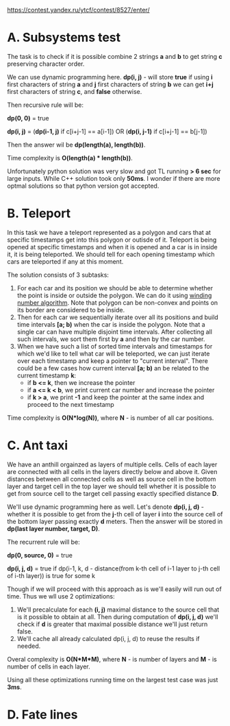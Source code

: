 https://contest.yandex.ru/ytcf/contest/8527/enter/

# A. Subsystems test

The task is to check if it is possible combine 2 strings **a** and **b** to get string **c** preserving character order.

We can use dynamic programming here. **dp(i, j)** - will store **true** if using **i** first characters of string **a** and **j** first characters of string **b** we can get **i+j** first characters of string **c**, and **false** otherwise.

Then recursive rule will be:

**dp(0, 0)** = true

**dp(i, j)** = (**dp(i-1, j)** if c[i+j-1] == a[i-1]) OR (**dp(i, j-1)** if c[i+j-1] == b[j-1])

Then the answer wil be **dp(length(a), length(b))**.

Time complexity is **O(length(a) * length(b))**. 

Unfortunately python solution was very slow and got TL running **> 6 sec** for large inputs. While C++ solution took only **50ms**. I wonder if there are more optmal solutions so that python version got accepted.

# B. Teleport

In this task we have a teleport represented as a polygon and cars that at specific timestamps get into this polygon or outisde of it. Teleport is being opened at specific timestamps and when it is opened and a car is in inside it, it is being teleported. We should tell for each opening timestamp which cars are teleported if any at this moment.

The solution consists of 3 subtasks:

1. For each car and its position we should be able to determine whether the point is inside or outside the polygon. We can do it using [winding number algorithm](https://codeforces.com/blog/entry/48868). Note that polygon can be non-convex and points on its border are considered to be inside.
2. Then for each car we sequentially iterate over all its positions and build time intervals **[a; b)** when the car is inside the polygon. Note that a single car can have multiple disjoint time intervals. After collecting all such intervals, we sort them first by **a** and then by the car number.
3. When we have such a list of sorted time intervals and timestamps for which we'd like to tell what car will be teleported, we can just iterate over each timestamp and keep a pointer to "current interval". There could be a few cases how current interval **[a; b)** an be related to the current timestamp **k**:
   - if **b <= k**, then we increase the pointer
   - if **a <= k < b**, we print current car number and increase the pointer
   - if **k > a**, we print **-1** and keep the pointer at the same index and proceed to the next timestamp

Time complexity is **O(N*log(N))**, where **N** - is number of all car positions.

# C. Ant taxi

We have an anthill orgainzed as layers of multiple cells. Cells of each layer are connected with all cells in the layers directly below and above it. Given distances between all connected cells as well as source cell in the bottom layer and target cell in the top layer we should tell whether it is possible to get from source cell to the target cell passing exactly specified distance **D**.

We'll use dynamic programming here as well. Let's denote **dp(i, j, d)** - whether it is possible to get from the **j**-th cell of layer **i** into the source cell of the bottom layer passing exactly **d** meters. Then the answer will be stored in **dp(last layer number, target, D)**.

The recurrent rule will be:

**dp(0, source, 0)** = true

**dp(i, j, d)** = true if dp(i-1, k, d - distance(from k-th cell of i-1 layer to j-th cell of i-th layer)) is true for some k

Though if we will proceed with this approach as is we'll easily will run out of time. Thus we wll use 2 optimizations:

1. We'll precalculate for each **(i, j)** maximal distance to the source cell that is it possible to obtain at all. Then during computation of **dp(i, j, d)** we'll check if **d** is greater that maximal possible distance we'll just return false.
2. We'll cache all already calculated dp(i, j, d) to reuse the results if needed.

Overal complexity is **O(N\*M\*M)**, where **N** - is number of layers and **M** - is number of cells in each layer.

Using all these optimizations running time on the largest test case was just **3ms**.

# D. Fate lines

